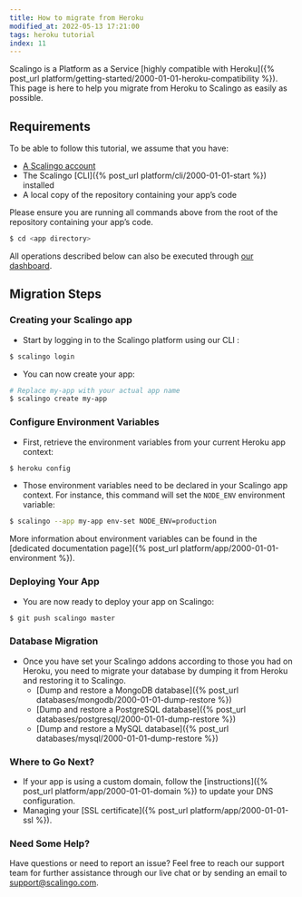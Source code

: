 ```yaml
---
title: How to migrate from Heroku
modified_at: 2022-05-13 17:21:00
tags: heroku tutorial
index: 11
---
```


Scalingo is a Platform as a Service [highly compatible with Heroku]({% post_url platform/getting-started/2000-01-01-heroku-compatibility %}). This page is here to help you migrate from Heroku to Scalingo as easily as possible.

## Requirements

To be able to follow this tutorial, we assume that you have:

- [A Scalingo account](https://auth.scalingo.com/users/sign_up)
- The Scalingo [CLI]({% post_url platform/cli/2000-01-01-start %}) installed
- A local copy of the repository containing your app’s code

Please ensure you are running all commands above from the root of the repository containing your app’s code. 

```bash
$ cd <app directory>
```

All operations described below can also be executed through [our dashboard](https://dashboard.scalingo.com).

## Migration Steps

### Creating your Scalingo app

- Start by logging in to the Scalingo platform using our CLI :

```bash
$ scalingo login
```

- You can now create your app:

```bash
# Replace my-app with your actual app name
$ scalingo create my-app
```

### Configure Environment Variables

- First, retrieve the environment variables from your current Heroku app context:

```bash
$ heroku config
```

- Those environment variables need to be declared in your Scalingo app context. For instance, this command will set the `NODE_ENV` environment variable:  

```bash
$ scalingo --app my-app env-set NODE_ENV=production
```

More information about environment variables can be found in the [dedicated documentation page]({% post_url platform/app/2000-01-01-environment %}).

### Deploying Your App

- You are now ready to deploy your app on Scalingo:

```bash
$ git push scalingo master
```

### Database Migration

- Once you have set your Scalingo addons according to those you had on Heroku, you need to migrate your database by dumping it from Heroku and restoring it to Scalingo. 
  * [Dump and restore a MongoDB database]({% post_url databases/mongodb/2000-01-01-dump-restore %})
  * [Dump and restore a PostgreSQL database]({% post_url databases/postgresql/2000-01-01-dump-restore %})
  * [Dump and restore a MySQL database]({% post_url databases/mysql/2000-01-01-dump-restore %})

### Where to Go Next?

- If your app is using a custom domain, follow the [instructions]({% post_url platform/app/2000-01-01-domain %}) to update your DNS configuration.
- Managing your [SSL certificate]({% post_url platform/app/2000-01-01-ssl %}).  

### Need Some Help? 

Have questions or need to report an issue? Feel free to reach our support team for further assistance through our live chat or by sending an email to [support@scalingo.com](mailto:support@scalingo.com).

